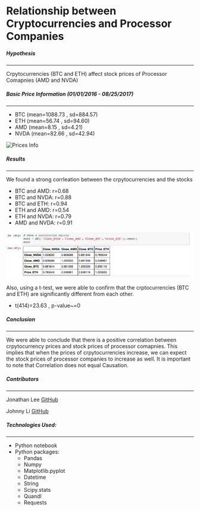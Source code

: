 # Relationship between Cryptocurrencies and Processor Companies

##### Hypothesis
***
Crpytocurrencies (BTC and ETH) affect stock prices of Processor Comapnies (AMD and NVDA)

##### Basic Price Information (01/01/2016 - 08/25/2017)
***
* BTC (mean=1088.73 , sd=884.57)
* ETH (mean=56.74 , sd=94.60)
* AMD (mean=8.15 , sd=4.21)
* NVDA (mean=82.66 , sd=42.94)

![Prices Info](Image/Prices.png)

##### Results
***
We found a strong corrleation between the crpytocurrencies and the stocks
* BTC and AMD: r=0.68
* BTC and NVDA: r=0.88
* BTC and ETH: r=0.94
* ETH and AMD: r=0.54
* ETH and NVDA: r=0.79
* AMD and NVDA: r=0.91

![Correlation Matrx](Images/Correlation_matrix.png)

Also, using a t-test, we were able to confirm that the crptocurrencies (BTC and ETH) are significantly different from each other.
* t(414)=23.63 , p-value~=0

##### Conclusion
***
We were able to conclude that there is a positive correlation between crpytocurrency prices and stock prices of processor comapnies. This implies that when the prices of crpytocurrencies increase, we can expect the stock prices of processor companies to increase as well. It is important to note that Correlation does not equal Causation.

##### Contributors
***
Jonathan Lee [GitHub](https://github.com/jonyclee)

Johnny Li [GitHub](https://github.com/johnnyli93)

##### Technologies Used:
***
* Python notebook
* Python packages:
	- Pandas
	- Numpy
	- Matplotlib.pyplot
	- Datetime
	- String
	- Scipy.stats
	- Quandl
	- Requests